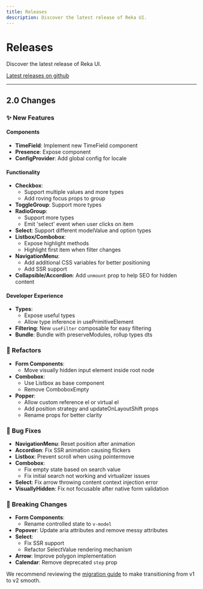 ```yaml
---
title: Releases
description: Discover the latest release of Reka UI.
---
```


# Releases

<Description>
Discover the latest release of Reka UI.
</Description>

[Latest releases on github](https://github.com/unovue/radix-vue/releases)

---

## 2.0 Changes

### ✨ New Features

#### Components
- **TimeField**: Implement new TimeField component
- **Presence**: Expose component
- **ConfigProvider**: Add global config for locale

#### Functionality
- **Checkbox**:
  - Support multiple values and more types
  - Add roving focus props to group
- **ToggleGroup**: Support more types
- **RadioGroup**:
  - Support more types
  - Emit 'select' event when user clicks on item
- **Select**: Support different modelValue and option types
- **Listbox/Combobox**:
  - Expose highlight methods
  - Highlight first item when filter changes
- **NavigationMenu**:
  - Add additional CSS variables for better positioning
  - Add SSR support
- **Collapsible/Accordion**: Add `unmount` prop to help SEO for hidden content

#### Developer Experience
- **Types**:
  - Expose useful types
  - Allow type inference in usePrimitiveElement
- **Filtering**: New `useFilter` composable for easy filtering
- **Bundle**: Bundle with preserveModules, rollup types dts

### 🔧 Refactors

- **Form Components**:
  - Move visually hidden input element inside root node
- **Combobox**:
  - Use Listbox as base component
  - Remove ComboboxEmpty
- **Popper**:
  - Allow custom reference el or virtual el
  - Add position strategy and updateOnLayoutShift props
  - Rename props for better clarity

### 🐛 Bug Fixes

- **NavigationMenu**: Reset position after animation
- **Accordion**: Fix SSR animation causing flickers
- **Listbox**: Prevent scroll when using pointermove
- **Combobox**:
  - Fix empty state based on search value
  - Fix initial search not working and virtualizer issues
- **Select**: Fix arrow throwing content context injection error
- **VisuallyHidden**: Fix not focusable after native form validation

### 🚨 Breaking Changes

- **Form Components**:
  - Rename controlled state to `v-model`
- **Popover**: Update aria attributes and remove messy attributes
- **Select**:
  - Fix SSR support
  - Refactor SelectValue rendering mechanism
- **Arrow**: Improve polygon implementation
- **Calendar**: Remove deprecated `step` prop

We recommend reviewing the [migration guide](/docs/guides/migration) to make transitioning from v1 to v2 smooth.
